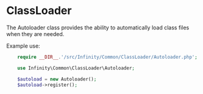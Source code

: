 ClassLoader
=====================

The Autoloader class provides the ability to automatically load class files
when they are needed.

Example use:

```php
    require __DIR__.'/src/Infinity/Common/ClassLoader/Autoloader.php';

    use Infinity\Common\ClassLoader\Autoloader;

    $autoload = new Autoloader();
    $autoload->register();
```
